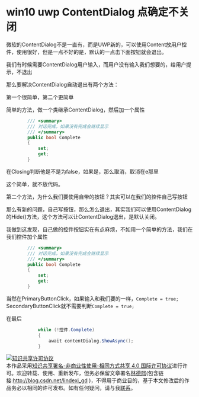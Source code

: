 
# win10 uwp ContentDialog 点确定不关闭

微软的ContentDialog不是一直有，而是UWP新的，可以使用Content放用户控件，使用很好，但是一点不好的是，默认的一点击下面按钮就会退出。

<!--more-->



<div id="toc"></div>

我们有时候需要ContentDialog用户输入，而用户没有输入我们想要的，给用户提示，不退出

那么要解决ContentDialog自动退出有两个方法：

第一个很简单，第二个更简单

简单的方法，做一个类继承ContentDialog，然后加一个属性

```csharp
        /// <summary>
        /// 对话完成，如果没有完成会继续显示
        /// </summary>
        public bool Complete
        {
            set;
            get;
        }
```

在Closing判断他是不是为false，如果是，那么取消，取消在e那里

这个简单，就不放代码。

第二个方法，为什么我们要使用自带的按钮？其实可以在我们的控件自己写按钮

那么有新的问题，自己写按钮，那么怎么退出，其实我们可以使用ContentDialog的Hide()方法，这个方法可以让ContentDialog退出，是默认关闭。


我做到这发现，自己做的控件按钮实在有点麻烦，不如用一个简单的方法，我们在我们控件加个属性

```csharp
        /// <summary>
        /// 对话完成，如果没有完成会继续显示
        /// </summary>
        public bool Complete
        {
            set;
            get;
        }
```

当然在PrimaryButtonClick，如果输入和我们要的一样，`Complete = true;` SecondaryButtonClick就不需要判断`Complete = true;`

在最后

```csharp
            while (!控件.Complete)
            {
                await contentDialog.ShowAsync();
            }
```











<a rel="license" href="http://creativecommons.org/licenses/by-nc-sa/4.0/"><img alt="知识共享许可协议" style="border-width:0" src="https://licensebuttons.net/l/by-nc-sa/4.0/88x31.png" /></a><br />本作品采用<a rel="license" href="http://creativecommons.org/licenses/by-nc-sa/4.0/">知识共享署名-非商业性使用-相同方式共享 4.0 国际许可协议</a>进行许可。欢迎转载、使用、重新发布，但务必保留文章署名[林德熙](http://blog.csdn.net/lindexi_gd)(包含链接:http://blog.csdn.net/lindexi_gd )，不得用于商业目的，基于本文修改后的作品务必以相同的许可发布。如有任何疑问，请与我[联系](mailto:lindexi_gd@163.com)。